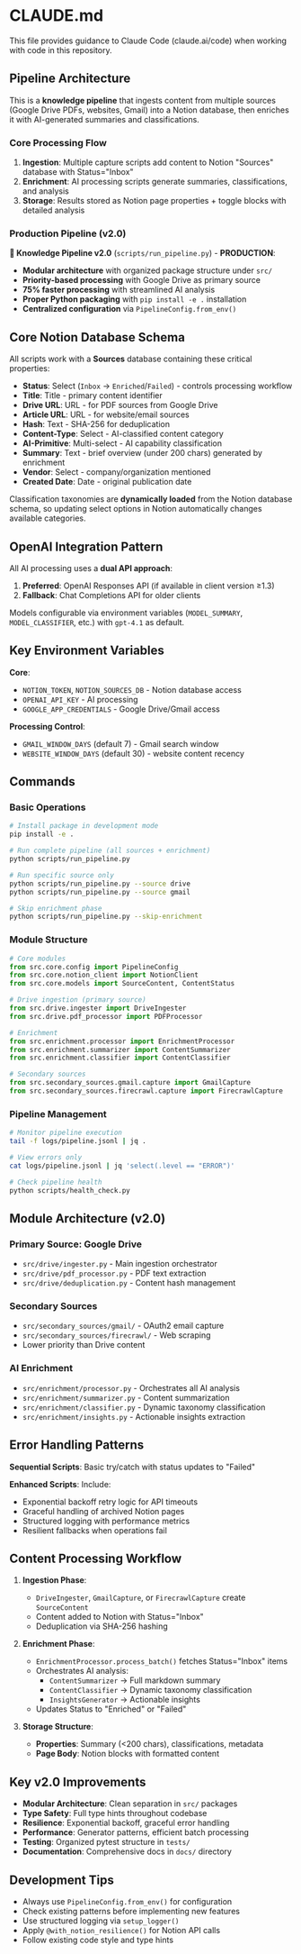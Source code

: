 # CLAUDE.md

This file provides guidance to Claude Code (claude.ai/code) when working with code in this repository.

## Pipeline Architecture

This is a **knowledge pipeline** that ingests content from multiple sources (Google Drive PDFs, websites, Gmail) into a Notion database, then enriches it with AI-generated summaries and classifications.

### Core Processing Flow

1. **Ingestion**: Multiple capture scripts add content to Notion "Sources" database with Status="Inbox"
2. **Enrichment**: AI processing scripts generate summaries, classifications, and analysis
3. **Storage**: Results stored as Notion page properties + toggle blocks with detailed analysis

### Production Pipeline (v2.0)

**🚀 Knowledge Pipeline v2.0** (`scripts/run_pipeline.py`) - **PRODUCTION**:
- **Modular architecture** with organized package structure under `src/`
- **Priority-based processing** with Google Drive as primary source
- **75% faster processing** with streamlined AI analysis
- **Proper Python packaging** with `pip install -e .` installation
- **Centralized configuration** via `PipelineConfig.from_env()`


## Core Notion Database Schema

All scripts work with a **Sources** database containing these critical properties:
- **Status**: Select (`Inbox` → `Enriched`/`Failed`) - controls processing workflow
- **Title**: Title - primary content identifier
- **Drive URL**: URL - for PDF sources from Google Drive
- **Article URL**: URL - for website/email sources  
- **Hash**: Text - SHA-256 for deduplication
- **Content-Type**: Select - AI-classified content category
- **AI-Primitive**: Multi-select - AI capability classification
- **Summary**: Text - brief overview (under 200 chars) generated by enrichment
- **Vendor**: Select - company/organization mentioned
- **Created Date**: Date - original publication date

Classification taxonomies are **dynamically loaded** from the Notion database schema, so updating select options in Notion automatically changes available categories.

## OpenAI Integration Pattern

All AI processing uses a **dual API approach**:
1. **Preferred**: OpenAI Responses API (if available in client version ≥1.3)
2. **Fallback**: Chat Completions API for older clients

Models configurable via environment variables (`MODEL_SUMMARY`, `MODEL_CLASSIFIER`, etc.) with `gpt-4.1` as default.

## Key Environment Variables

**Core**:
- `NOTION_TOKEN`, `NOTION_SOURCES_DB` - Notion database access
- `OPENAI_API_KEY` - AI processing
- `GOOGLE_APP_CREDENTIALS` - Google Drive/Gmail access

**Processing Control**:
- `GMAIL_WINDOW_DAYS` (default 7) - Gmail search window
- `WEBSITE_WINDOW_DAYS` (default 30) - website content recency

## Commands

### Basic Operations
```bash
# Install package in development mode
pip install -e .

# Run complete pipeline (all sources + enrichment)
python scripts/run_pipeline.py

# Run specific source only
python scripts/run_pipeline.py --source drive
python scripts/run_pipeline.py --source gmail

# Skip enrichment phase
python scripts/run_pipeline.py --skip-enrichment
```

### Module Structure
```python
# Core modules
from src.core.config import PipelineConfig
from src.core.notion_client import NotionClient
from src.core.models import SourceContent, ContentStatus

# Drive ingestion (primary source)
from src.drive.ingester import DriveIngester
from src.drive.pdf_processor import PDFProcessor

# Enrichment
from src.enrichment.processor import EnrichmentProcessor
from src.enrichment.summarizer import ContentSummarizer
from src.enrichment.classifier import ContentClassifier

# Secondary sources
from src.secondary_sources.gmail.capture import GmailCapture
from src.secondary_sources.firecrawl.capture import FirecrawlCapture
```

### Pipeline Management
```bash
# Monitor pipeline execution
tail -f logs/pipeline.jsonl | jq .

# View errors only
cat logs/pipeline.jsonl | jq 'select(.level == "ERROR")'

# Check pipeline health
python scripts/health_check.py
```

## Module Architecture (v2.0)

### Primary Source: Google Drive
- `src/drive/ingester.py` - Main ingestion orchestrator
- `src/drive/pdf_processor.py` - PDF text extraction
- `src/drive/deduplication.py` - Content hash management

### Secondary Sources
- `src/secondary_sources/gmail/` - OAuth2 email capture
- `src/secondary_sources/firecrawl/` - Web scraping
- Lower priority than Drive content

### AI Enrichment
- `src/enrichment/processor.py` - Orchestrates all AI analysis
- `src/enrichment/summarizer.py` - Content summarization
- `src/enrichment/classifier.py` - Dynamic taxonomy classification
- `src/enrichment/insights.py` - Actionable insights extraction

## Error Handling Patterns

**Sequential Scripts**: Basic try/catch with status updates to "Failed"

**Enhanced Scripts**: Include:
- Exponential backoff retry logic for API timeouts
- Graceful handling of archived Notion pages
- Structured logging with performance metrics
- Resilient fallbacks when operations fail

## Content Processing Workflow

1. **Ingestion Phase**: 
   - `DriveIngester`, `GmailCapture`, or `FirecrawlCapture` create `SourceContent`
   - Content added to Notion with Status="Inbox"
   - Deduplication via SHA-256 hashing

2. **Enrichment Phase**:
   - `EnrichmentProcessor.process_batch()` fetches Status="Inbox" items
   - Orchestrates AI analysis:
     - `ContentSummarizer` → Full markdown summary
     - `ContentClassifier` → Dynamic taxonomy classification
     - `InsightsGenerator` → Actionable insights
   - Updates Status to "Enriched" or "Failed"

3. **Storage Structure**:
   - **Properties**: Summary (<200 chars), classifications, metadata
   - **Page Body**: Notion blocks with formatted content

## Key v2.0 Improvements

- **Modular Architecture**: Clean separation in `src/` packages
- **Type Safety**: Full type hints throughout codebase
- **Resilience**: Exponential backoff, graceful error handling
- **Performance**: Generator patterns, efficient batch processing
- **Testing**: Organized pytest structure in `tests/`
- **Documentation**: Comprehensive docs in `docs/` directory

## Development Tips

- Always use `PipelineConfig.from_env()` for configuration
- Check existing patterns before implementing new features
- Use structured logging via `setup_logger()`
- Apply `@with_notion_resilience()` for Notion API calls
- Follow existing code style and type hints